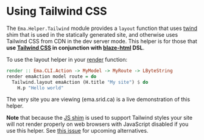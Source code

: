 # Using Tailwind CSS

The `Ema.Helper.Tailwind` module provides a `layout` function that uses [twind](https://twind.dev/) shim that is used in the statically generated site, and otherwise uses Tailwind CSS from CDN in the dev server mode. This helper is for those that **use [Tailwind CSS](https://tailwindcss.com/) in conjunction with [blaze-html](https://hackage.haskell.org/package/blaze-html) DSL**.

To use the layout helper in your [render](guide/render.md) function:

```haskell
render :: Ema.CLI.Action -> MyModel -> MyRoute -> LByteString
render emaAction model route = do
  Tailwind.layout emaAction (H.title "My site") $ do 
    H.p "Hello world"
```

The very site you are viewing (ema.srid.ca) is a live demonstration of this helper.

**Note** that because the [JS shim](https://twind.dev/handbook/the-shim.html) is used to support Tailwind styles your site will not render properly on web browsers with JavaScript disabled if you use this helper. See [this issue](https://github.com/srid/ema/issues/20) for upcoming alternatives.
